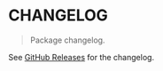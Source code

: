 # CHANGELOG

> Package changelog.

See [GitHub Releases](https://github.com/stdlib-js/array-to-circular-iterator/releases) for the changelog.